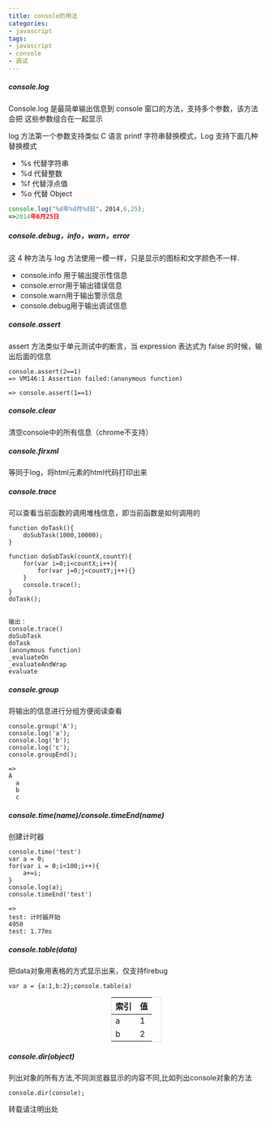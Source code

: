 ```yaml
---
title: console的用法
categories: 
- javascript
tags: 
- javascript 
- console 
- 调试
---
```


##### console.log  

Console.log 是最简单输出信息到 console 窗口的方法，支持多个参数，该方法会把 这些参数组合在一起显示  
<!--more-->
log 方法第一个参数支持类似 C 语言 printf 字符串替换模式，Log 支持下面几种替换模式  

* %s  代替字符串
* %d  代替整数
* %f  代替浮点值
* %o  代替 Object  

```javascript
console.log("%d年%d月%d日"，2014,6,25);
=>2014年6月25日
```  

##### console.debug，info，warn，error  

这 4 种方法与 log 方法使用一模一样，只是显示的图标和文字颜色不一样.  

* console.info 用于输出提示性信息  
* console.error用于输出错误信息  
* console.warn用于输出警示信息  
* console.debug用于输出调试信息  

##### console.assert  

assert 方法类似于单元测试中的断言，当 expression 表达式为 false 的时候，输出后面的信息  

```
console.assert(2==1)
=> VM146:1 Assertion failed:(anonymous function) 

=> console.assert(1==1)
``` 

##### console.clear 

清空console中的所有信息（chrome不支持）  

##### console.firxml  

等同于log，将html元素的html代码打印出来  

##### console.trace  

可以查看当前函数的调用堆栈信息，即当前函数是如何调用的  

```
function doTask(){
    doSubTask(1000,10000);
}
 
function doSubTask(countX,countY){
    for(var i=0;i<countX;i++){
        for(var j=0;j<countY;j++){} 
    }
    console.trace();
}
doTask();


输出：
console.trace() 
doSubTask
doTask 
(anonymous function) 
_evaluateOn 
_evaluateAndWrap 
evaluate 
```

##### console.group  

将输出的信息进行分组方便阅读查看  

```
console.group('A');
console.log('a');
console.log('b');
console.log('c');
console.groupEnd();

=>
A
  a
  b
  c
```

##### console.time(name)/console.timeEnd(name)  

创建计时器  

```  
console.time('test')
var a = 0;
for(var i = 0;i<100;i++){
	a+=i;
}
console.log(a);
console.timeEnd('test')

=>
test: 计时器开始
4950
test: 1.77ms
```

##### console.table(data)  

把data对象用表格的方式显示出来，仅支持firebug  

```
var a = {a:1,b:2};console.table(a)
```  

<table style="width:100px;margin:0 auto;border:1px solid #ddd">
	<thead>
		<tr>
			<th>索引</th>
			<th>值</th>
		</tr>
	</thead>
	<tbody>
		<tr>
			<td>a</td>
			<td>1</td>
		</tr>
		<tr>
			<td>b</td>
			<td>2</td>
		</tr>
	</tbody>
</table>

##### console.dir(object)  

列出对象的所有方法,不同浏览器显示的内容不同,比如列出console对象的方法  

```
console.dir(console);
```

转载请注明出处   
